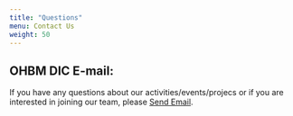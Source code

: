 ```yaml
---
title: "Questions"
menu: Contact Us
weight: 50
---
```



## OHBM DIC E-mail:

If you have any questions about our activities/events/projecs or if you are interested in joining our team, please <a href = "mailto: ohbmdic@gmail.com">Send Email</a>.
